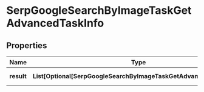 # SerpGoogleSearchByImageTaskGetAdvancedTaskInfo


## Properties

| Name | Type | Description | Notes |
|------------ | ------------- | ------------- | -------------|
**result** | **List[Optional[SerpGoogleSearchByImageTaskGetAdvancedResultInfo]]** | array of results |[optional]|
